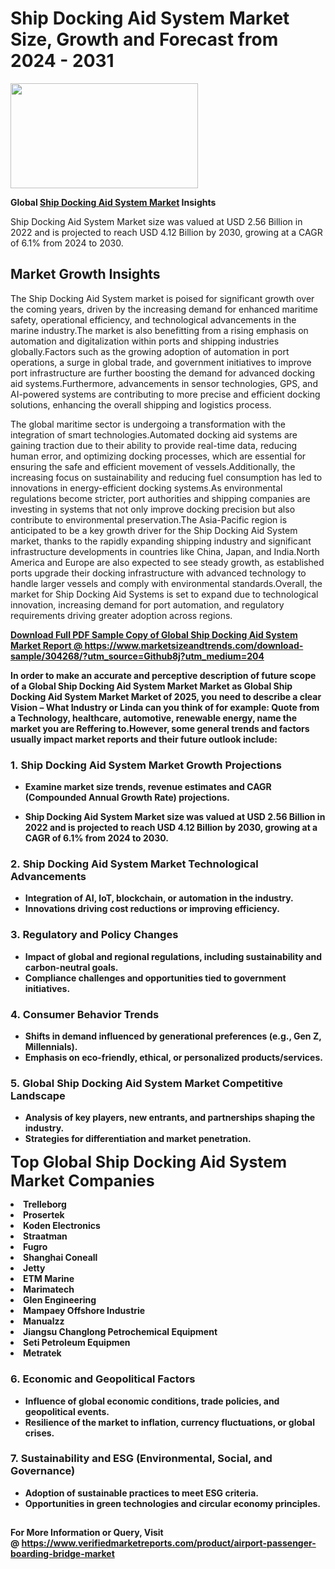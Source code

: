 <H1>Ship Docking Aid System Market Size, Growth and Forecast from 2024 - 2031</H1><img class="aligncenter size-medium wp-image-584254" src="https://thirdeyenews.in/wp-content/uploads/2024/09/Global-Market-Research-300x168.jpeg" alt="" width="300" height="168" /><p><strong>Global&nbsp;<a href="https://www.marketsizeandtrends.com/download-sample/304268/?utm_source=Github8j?utm_medium=204">Ship Docking Aid System Market</a> Insights</strong></p><p>Ship Docking Aid System Market size was valued at USD 2.56 Billion in 2022 and is projected to reach USD 4.12 Billion by 2030, growing at a CAGR of 6.1% from 2024 to 2030.</p><p><h2>Market Growth Insights</h2> <p>The Ship Docking Aid System market is poised for significant growth over the coming years, driven by the increasing demand for enhanced maritime safety, operational efficiency, and technological advancements in the marine industry.The market is also benefitting from a rising emphasis on automation and digitalization within ports and shipping industries globally.Factors such as the growing adoption of automation in port operations, a surge in global trade, and government initiatives to improve port infrastructure are further boosting the demand for advanced docking aid systems.Furthermore, advancements in sensor technologies, GPS, and AI-powered systems are contributing to more precise and efficient docking solutions, enhancing the overall shipping and logistics process.</p> <p><strong><a href="#"></a></strong></p> <p>The global maritime sector is undergoing a transformation with the integration of smart technologies.Automated docking aid systems are gaining traction due to their ability to provide real-time data, reducing human error, and optimizing docking processes, which are essential for ensuring the safe and efficient movement of vessels.Additionally, the increasing focus on sustainability and reducing fuel consumption has led to innovations in energy-efficient docking systems.As environmental regulations become stricter, port authorities and shipping companies are investing in systems that not only improve docking precision but also contribute to environmental preservation.The Asia-Pacific region is anticipated to be a key growth driver for the Ship Docking Aid System market, thanks to the rapidly expanding shipping industry and significant infrastructure developments in countries like China, Japan, and India.North America and Europe are also expected to see steady growth, as established ports upgrade their docking infrastructure with advanced technology to handle larger vessels and comply with environmental standards.Overall, the market for Ship Docking Aid Systems is set to expand due to technological innovation, increasing demand for port automation, and regulatory requirements driving greater adoption across regions.</p> <p><strong><a href="#"></p><p><span class=""><strong>Download Full PDF Sample Copy of Global Ship Docking Aid System Market Report</strong> @ <a href="https://www.marketsizeandtrends.com/download-sample/304268/?utm_source=Github8j?utm_medium=204" target="_blank">https://www.marketsizeandtrends.com/download-sample/304268/?utm_source=Github8j?utm_medium=204</a></span></p><p>In order to make an accurate and perceptive description of future scope of a Global&nbsp;Ship Docking Aid System Market Market as Global&nbsp;Ship Docking Aid System Market Market of 2025, you need to describe a clear Vision &ndash; What Industry or Linda can you think of for example: Quote from a Technology, healthcare, automotive, renewable energy, name the market you are Reffering to.However, some general trends and factors usually impact market reports and their future outlook include:</p><h3>1.&nbsp;<strong>Ship Docking Aid System Market Growth Projections</strong></h3><ul><li>Examine market size trends, revenue estimates and CAGR (Compounded Annual Growth Rate) projections.</li><li><p>Ship Docking Aid System Market size was valued at USD 2.56 Billion in 2022 and is projected to reach USD 4.12 Billion by 2030, growing at a CAGR of 6.1% from 2024 to 2030.</p></li></ul><h3>2.&nbsp;<strong>Ship Docking Aid System Market Technological Advancements</strong></h3><ul><li>Integration of AI, IoT, blockchain, or automation in the industry.</li><li>Innovations driving cost reductions or improving efficiency.</li></ul><h3>3.&nbsp;<strong>Regulatory and Policy Changes</strong></h3><ul><li>Impact of global and regional regulations, including sustainability and carbon-neutral goals.</li><li>Compliance challenges and opportunities tied to government initiatives.</li></ul><h3>4.&nbsp;<strong>Consumer Behavior Trends</strong></h3><ul><li>Shifts in demand influenced by generational preferences (e.g., Gen Z, Millennials).</li><li>Emphasis on eco-friendly, ethical, or personalized products/services.</li></ul><h3>5.&nbsp;<strong>Global Ship Docking Aid System Market Competitive Landscape</strong></h3><ul><li>Analysis of key players, new entrants, and partnerships shaping the industry.</li><li>Strategies for differentiation and market penetration.</li></ul><p data-pm-slice="1 1 []"><span style="color: inherit; font-family: inherit; font-size: 25px;">Top Global Ship Docking Aid System Market Companies</span></p><div class="" data-test-id=""><p><li>Trelleborg</li><li> Prosertek</li><li> Koden Electronics</li><li> Straatman</li><li> Fugro</li><li> Shanghai Coneall</li><li> Jetty</li><li> ETM Marine</li><li> Marimatech</li><li> Glen Engineering</li><li> Mampaey Offshore Industrie</li><li> Manualzz</li><li> Jiangsu Changlong Petrochemical Equipment</li><li> Seti Petroleum Equipmen</li><li> Metratek</li></p></div><h3>6.&nbsp;<strong>Economic and Geopolitical Factors</strong></h3><ul><li>Influence of global economic conditions, trade policies, and geopolitical events.</li><li>Resilience of the market to inflation, currency fluctuations, or global crises.</li></ul><h3>7.&nbsp;<strong>Sustainability and ESG (Environmental, Social, and Governance)</strong></h3><ul><li>Adoption of sustainable practices to meet ESG criteria.</li><li>Opportunities in green technologies and circular economy principles.</li></ul><h2><strong style="font-size: 14px;">For More Information or Query, Visit @&nbsp;</strong><a style="background-color: #ffffff; font-size: 14px;" href="https://www.marketsizeandtrends.com/report/ship-docking-aid-system-market/" target="_blank">https://www.verifiedmarketreports.com/product/airport-passenger-boarding-bridge-market</a></h2>